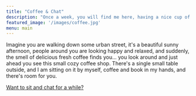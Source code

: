 ```yaml
---
title: "Coffee & Chat"
description: "Once a week, you will find me here, having a nice cup of coffee and ready to discuss anything. All good things in life happen inside some form of relationship and through dialogue, I'd love you to join me and have a talk."
featured_image: '/images/coffee.jpg'
menu: main
---
```

Imagine you are walking down some urban street, it's a beautiful sunny afternoon, people around you are looking happy and relaxed, and suddenly, the smell of delicious fresh coffee finds you... you look around and just ahead you see this small cozy coffee shop. There's a single small table outside, and I am sitting on it by myself, coffee and book in my hands, and there's room for you.


[Want to sit and chat for a while?](https://meet.google.com/yae-okuy-wqw)